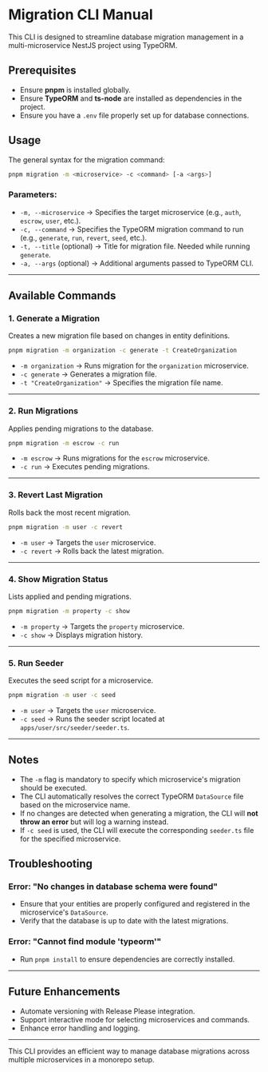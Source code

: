 # Migration CLI Manual

This CLI is designed to streamline database migration management in a multi-microservice NestJS project using TypeORM.

## Prerequisites
- Ensure **pnpm** is installed globally.
- Ensure **TypeORM** and **ts-node** are installed as dependencies in the project.
- Ensure you have a `.env` file properly set up for database connections.

## Usage
The general syntax for the migration command:

```sh
pnpm migration -m <microservice> -c <command> [-a <args>]
```

### Parameters:
- `-m, --microservice` → Specifies the target microservice (e.g., `auth`, `escrow`, `user`, etc.).
- `-c, --command` → Specifies the TypeORM migration command to run (e.g., `generate`, `run`, `revert`, `seed`, etc.).
- `-t, --title` (optional) → Title for migration file. Needed while running `generate`.
- `-a, --args` (optional) → Additional arguments passed to TypeORM CLI.

---

## Available Commands

### 1. Generate a Migration
Creates a new migration file based on changes in entity definitions.

```sh
pnpm migration -m organization -c generate -t CreateOrganization
```

- `-m organization` → Runs migration for the `organization` microservice.
- `-c generate` → Generates a migration file.
- `-t "CreateOrganization"` → Specifies the migration file name.

---

### 2. Run Migrations
Applies pending migrations to the database.

```sh
pnpm migration -m escrow -c run
```

- `-m escrow` → Runs migrations for the `escrow` microservice.
- `-c run` → Executes pending migrations.

---

### 3. Revert Last Migration
Rolls back the most recent migration.

```sh
pnpm migration -m user -c revert
```

- `-m user` → Targets the `user` microservice.
- `-c revert` → Rolls back the latest migration.

---

### 4. Show Migration Status
Lists applied and pending migrations.

```sh
pnpm migration -m property -c show
```

- `-m property` → Targets the `property` microservice.
- `-c show` → Displays migration history.

---

### 5. Run Seeder
Executes the seed script for a microservice.

```sh
pnpm migration -m user -c seed
```

- `-m user` → Targets the `user` microservice.
- `-c seed` → Runs the seeder script located at `apps/user/src/seeder/seeder.ts`.

---

## Notes
- The `-m` flag is mandatory to specify which microservice's migration should be executed.
- The CLI automatically resolves the correct TypeORM `DataSource` file based on the microservice name.
- If no changes are detected when generating a migration, the CLI will **not throw an error** but will log a warning instead.
- If `-c seed` is used, the CLI will execute the corresponding `seeder.ts` file for the specified microservice.

## Troubleshooting
### Error: "No changes in database schema were found"
- Ensure that your entities are properly configured and registered in the microservice's `DataSource`.
- Verify that the database is up to date with the latest migrations.

### Error: "Cannot find module 'typeorm'"
- Run `pnpm install` to ensure dependencies are correctly installed.

---

## Future Enhancements
- Automate versioning with Release Please integration.
- Support interactive mode for selecting microservices and commands.
- Enhance error handling and logging.

---

This CLI provides an efficient way to manage database migrations across multiple microservices in a monorepo setup.
